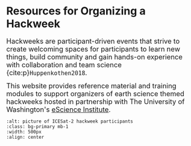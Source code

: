 Resources for Organizing a Hackweek
===================================

<font size="4"> Hackweeks are participant-driven events that strive to create welcoming spaces for participants to learn new things, build community and gain hands-on experience with collaboration and team science {cite:p}`Huppenkothen2018`.</font>

<font size="4"> This website provides reference material and training modules to support organizers of earth science themed hackweeks hosted in partnership with The University of Washington's [eScience Institute](https://escience.washington.edu/using-data-science/hackweeks/).</font>


```{image} images/hackweeks.png
:alt: picture of ICESat-2 hackweek participants
:class: bg-primary mb-1
:width: 500px
:align: center
```
